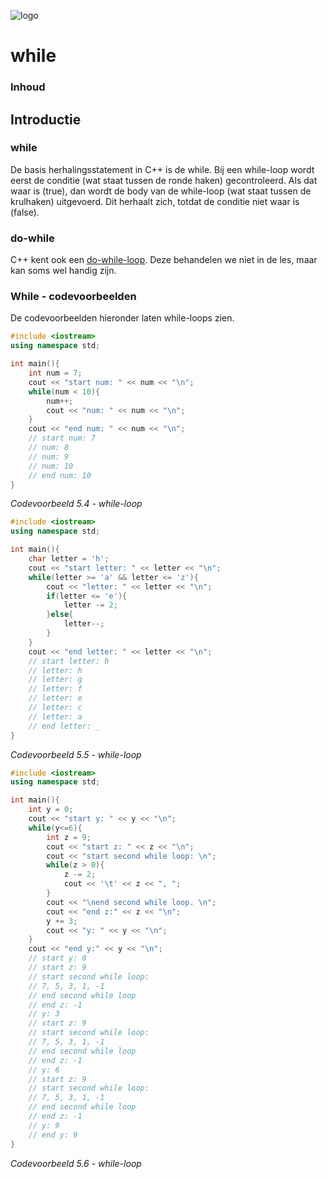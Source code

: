 ![logo](../c++/img/ISO_C++_Logo.svg) [](logo-id)

# while[](title-id)

### Inhoud[](toc-id)

## Introductie

### while
De basis herhalingsstatement in C++ is de while. Bij een while-loop wordt eerst de
conditie (wat staat tussen de ronde haken) gecontroleerd. Als dat waar is (true), dan
wordt de body van de while-loop (wat staat tussen de krulhaken) uitgevoerd. Dit
herhaalt zich, totdat de conditie niet waar is (false). 

### do-while
C++ kent ook een [do-while-loop](#do-while). Deze behandelen we niet in de les, maar kan soms wel handig zijn.

### While - codevoorbeelden 
De codevoorbeelden hieronder laten while-loops zien.
```c++
#include <iostream>
using namespace std;

int main(){
    int num = 7;
    cout << "start num: " << num << "\n";
    while(num < 10){
        num++;
        cout << "num: " << num << "\n";
    }
    cout << "end num: " << num << "\n";
    // start num: 7
    // num: 8
    // num: 9
    // num: 10
    // end num: 10
}
```
*Codevoorbeeld 5.4 - while-loop*

``` c++
#include <iostream>
using namespace std;

int main(){
    char letter = 'h';
    cout << "start letter: " << letter << "\n";
    while(letter >= 'a' && letter <= 'z'){
        cout << "letter: " << letter << "\n";
        if(letter <= 'e'){
            letter -= 2;
        }else{
            letter--;
        }
    }
    cout << "end letter: " << letter << "\n";
    // start letter: h
    // letter: h
    // letter: g
    // letter: f
    // letter: e
    // letter: c
    // letter: a
    // end letter: _
}
```
*Codevoorbeeld 5.5 - while-loop*

```c++
#include <iostream>
using namespace std;

int main(){
    int y = 0;
    cout << "start y: " << y << "\n";
    while(y<=6){
        int z = 9;
        cout << "start z: " << z << "\n";
        cout << "start second while loop: \n";
        while(z > 0){
            z -= 2;
            cout << '\t' << z << ", ";
        }
        cout << "\nend second while loop. \n";
        cout << "end z:" << z << "\n";
        y += 3;
        cout << "y: " << y << "\n";
    }
    cout << "end y:" << y << "\n";
    // start y: 0
    // start z: 9
    // start second while loop:
    // 7, 5, 3, 1, -1
    // end second while loop
    // end z: -1
    // y: 3
    // start z: 9
    // start second while loop:
    // 7, 5, 3, 1, -1
    // end second while loop
    // end z: -1
    // y: 6
    // start z: 9
    // start second while loop:
    // 7, 5, 3, 1, -1
    // end second while loop
    // end z: -1
    // y: 9
    // end y: 9
}
```
*Codevoorbeeld 5.6 - while-loop*
